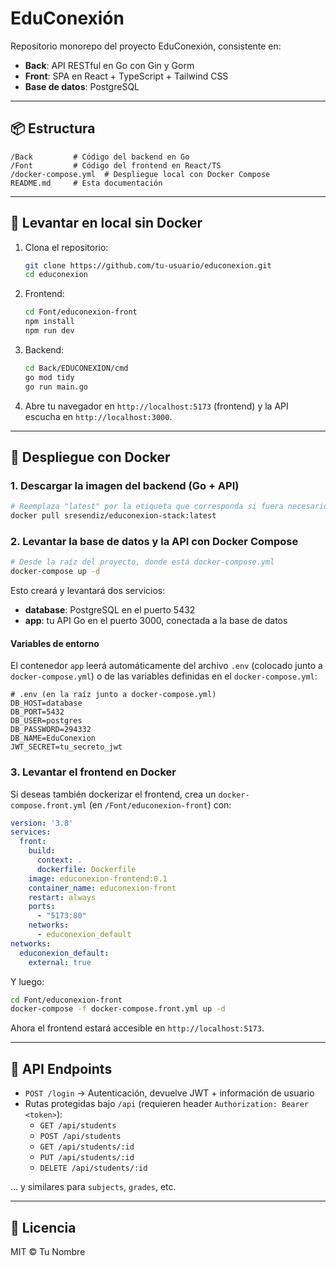 # EduConexión

Repositorio monorepo del proyecto EduConexión, consistente en:

- **Back**: API RESTful en Go con Gin y Gorm
- **Front**: SPA en React + TypeScript + Tailwind CSS
- **Base de datos**: PostgreSQL

---

## 📦 Estructura

```
/Back         # Código del backend en Go
/Font         # Código del frontend en React/TS
/docker-compose.yml  # Despliegue local con Docker Compose
README.md     # Esta documentación
```

---

## 🚀 Levantar en local sin Docker

1. Clona el repositorio:
   ```bash
   git clone https://github.com/tu-usuario/educonexion.git
   cd educonexion
   ```
2. Frontend:
   ```bash
   cd Font/educonexion-front
   npm install
   npm run dev
   ```
3. Backend:
   ```bash
   cd Back/EDUCONEXION/cmd
   go mod tidy
   go run main.go
   ```
4. Abre tu navegador en `http://localhost:5173` (frontend) y la API escucha en `http://localhost:3000`.

---

## 🐳 Despliegue con Docker

### 1. Descargar la imagen del backend (Go + API)
```bash
# Reemplaza "latest" por la etiqueta que corresponda si fuera necesario
docker pull sresendiz/educonexion-stack:latest
```

### 2. Levantar la base de datos y la API con Docker Compose
```bash
# Desde la raíz del proyecto, donde está docker-compose.yml
docker-compose up -d
```

Esto creará y levantará dos servicios:

- **database**: PostgreSQL en el puerto 5432
- **app**: tu API Go en el puerto 3000, conectada a la base de datos

#### Variables de entorno
El contenedor `app` leerá automáticamente del archivo `.env` (colocado junto a `docker-compose.yml`) o de las variables definidas en el `docker-compose.yml`:

```env
# .env (en la raíz junto a docker-compose.yml)
DB_HOST=database
DB_PORT=5432
DB_USER=postgres
DB_PASSWORD=294332
DB_NAME=EduConexion
JWT_SECRET=tu_secreto_jwt
```

### 3. Levantar el frontend en Docker
Si deseas también dockerizar el frontend, crea un `docker-compose.front.yml` (en `/Font/educonexion-front`) con:

```yaml
version: '3.8'
services:
  front:
    build:
      context: .
      dockerfile: Dockerfile
    image: educonexion-frontend:0.1
    container_name: educonexion-front
    restart: always
    ports:
      - "5173:80"
    networks:
      - educonexion_default
networks:
  educonexion_default:
    external: true
```

Y luego:
```bash
cd Font/educonexion-front
docker-compose -f docker-compose.front.yml up -d
```

Ahora el frontend estará accesible en `http://localhost:5173`.

---

## 📝 API Endpoints

- `POST /login`  → Autenticación, devuelve JWT + información de usuario
- Rutas protegidas bajo `/api` (requieren header `Authorization: Bearer <token>`):
  - `GET /api/students`
  - `POST /api/students`
  - `GET /api/students/:id`
  - `PUT /api/students/:id`
  - `DELETE /api/students/:id`

… y similares para `subjects`, `grades`, etc.

---

## 📖 Licencia
MIT © Tu Nombre